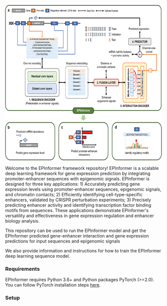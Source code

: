 <p align="center">
  <img height="500" src="images/EPInformer.png">
</p>

Welcome to the EPInformer framework repository! EPInformer is a scalable deep learning framework for gene expression prediction by integrating promoter-enhancer sequences with epigenomic signals. EPInformer is designed for three key applications: 1) Accurately predicting gene expression levels using promoter-enhancer sequences, epigenomic signals, and chromatin contacts; 2) Efficiently identifying cell-type-specific enhancers, validated by CRISPR perturbation experiments; 3) Precisely predicting enhancer activity and identifying transcription factor binding motifs from sequences. These applications demonstrate EPInformer's versatility and effectiveness in gene expression regulation and enhancer biology analysis.

This repository can be used to run the EPInformer model and get the EPInformer predicted gene-enhancer interaction and gene expression predictions for input sequences and epigenomic signals

We also provide information and instructions for how to train the EPInformer deep learning sequence model.

### Requirements

EPInformer requires Python 3.6+ and Python packages PyTorch (>=2.0). You can follow PyTorch installation steps [here](https://pytorch.org/get-started/locally/).

### Setup
